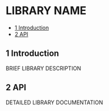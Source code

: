 # LIBRARY NAME

- [1 Introduction](#1-introduction)
- [2 API](#2-api)

## 1 Introduction

BRIEF LIBRARY DESCRIPTION

## 2 API

DETAILED LIBRARY DOCUMENTATION
